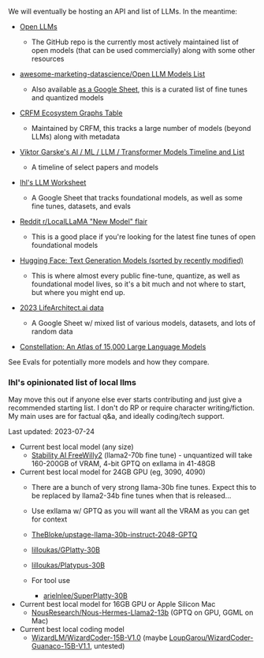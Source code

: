 We will eventually be hosting an API and list of LLMs.  In the meantime:

- [Open LLMs](https://github.com/eugeneyan/open-llms)
  - The GitHub repo is the currently most actively maintained list of open models (that can be used commercially) along with some other resources
- [awesome-marketing-datascience/Open LLM Models List](https://github.com/underlines/awesome-marketing-datascience/blob/master/llm-model-list.md)  

  - Also available [as a Google Sheet](https://docs.google.com/spreadsheets/d/1PtrPwDV8Wcdhzh-N_Siaofc2R6TImebnFvv0GuCCzdo/edit?usp=sharing), this is a curated list of fine tunes and quantized models
- [CRFM Ecosystem Graphs Table](https://crfm.stanford.edu/ecosystem-graphs/index.html?mode=table)
  - Maintained by CRFM, this tracks a large number of models (beyond LLMs) along with metadata
- [Viktor Garske's AI / ML / LLM / Transformer Models Timeline and List](https://ai.v-gar.de/ml/transformer/timeline/)  

  - A timeline of select papers and models
- [lhl's LLM Worksheet](https://docs.google.com/spreadsheets/d/1kT4or6b0Fedd-W_jMwYpb63e1ZR3aePczz3zlbJW-Y4/edit?usp=sharing)
  - A Google Sheet that tracks foundational models, as well as some fine tunes, datasets, and evals
- [Reddit r/LocalLLaMA "New Model" flair](https://www.reddit.com/r/LocalLLaMA/?f=flair_name%3A%22New%20Model%22)
  - This is a good place if you're looking for the latest fine tunes of open foundational models
- [Hugging Face: Text Generation Models (sorted by recently modified)](https://huggingface.co/models?pipeline_tag=text-generation&sort=modified)
  - This is where almost every public fine-tune, quantize, as well as foundational model lives, so it's a bit much and not where to start, but where you might end up.
- [2023 LifeArchitect.ai data](https://docs.google.com/spreadsheets/d/1O5KVQW1Hx5ZAkcg8AIRjbQLQzx2wVaLl0SqUu-ir9Fs/edit#gid=1158069878)
  - A Google Sheet w/ mixed list of various models, datasets, and lots of random data
- [Constellation: An Atlas of 15,000 Large Language Models](https://llmconstellation.olafblitz.repl.co/)

See Evals for potentially more models and how they compare.

### lhl's opinionated list of local llms

May move this out if anyone else ever starts contributing and just give a recommended starting list. I don't do RP or require character writing/fiction. My main uses are for factual q&a, and ideally coding/tech support.

Last updated: 2023-07-24

- Current best local model (any size) 
  - [Stability AI FreeWilly2](https://huggingface.co/stabilityai/FreeWilly2) (llama2-70b fine tune) - unquantized will take 160-200GB of VRAM, 4-bit GPTQ on exllama in 41-48GB
- Current best local model for 24GB GPU (eg, 3090, 4090) 
  - There are a bunch of very strong llama-30b fine tunes. Expect this to be replaced by llama2-34b fine tunes when that is released...
  - Use exllama w/ GPTQ as you will want all the VRAM as you can get for context
  - [TheBloke/upstage-llama-30b-instruct-2048-GPTQ](https://huggingface.co/TheBloke/upstage-llama-30b-instruct-2048-GPTQ)  

  - [lilloukas/GPlatty-30B](https://huggingface.co/lilloukas/GPlatty-30B)
  - [lilloukas/Platypus-30B](https://huggingface.co/lilloukas/Platypus-30B)
  - For tool use 
    - [arielnlee/SuperPlatty-30B](https://huggingface.co/arielnlee/SuperPlatty-30B)
- Current best local model for 16GB GPU or Apple Silicon Mac 
  - [NousResearch/Nous-Hermes-Llama2-13b](https://huggingface.co/NousResearch/Nous-Hermes-Llama2-13b) (GPTQ on GPU, GGML on Mac)
- Current best local coding model 
  - [WizardLM/WizardCoder-15B-V1.0](https://huggingface.co/WizardLM/WizardCoder-15B-V1.0) (maybe [LoupGarou/WizardCoder-Guanaco-15B-V1.1](https://huggingface.co/LoupGarou/WizardCoder-Guanaco-15B-V1.1), untested)